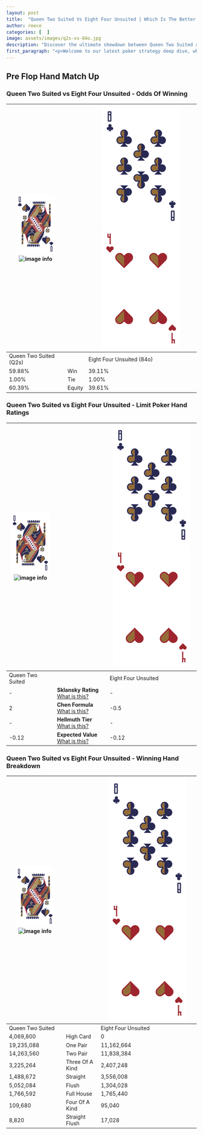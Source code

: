 ```yaml
---
layout: post
title:  "Queen Two Suited Vs Eight Four Unsuited | Which Is The Better Hand In Poker? A Complete Guide"
author: reece
categories: [  ]
image: assets/images/q2s-vs-84o.jpg
description: "Discover the ultimate showdown between Queen Two Suited and Eight Four Unsuited in poker! Uncover the odds, strategies, and scenarios where one hand triumphs over the other. Get ready to up your poker game with this thrilling analysis."
first_paragraph: "<p>Welcome to our latest poker strategy deep dive, where we're pitting two distinct hands against each other in a high-stakes showdown: Queen Two Suited vs Eight Four Unsuited.</p><p>In the dynamic world of poker, every decision counts, and knowing which hand holds the upper hand is key to your success at the table.</p><p>In this article, we'll dissect these two hands, explore the scenarios where one dominates the other, and equip you with the knowledge to make strategic choices that can tip the odds in your favor.</p><p>Get ready to unravel the intriguing dynamics of these poker hands and elevate your game to new heights.</p>"
---
```




[comment]: # (sp0)

## Pre Flop Hand Match Up

<div class="table hand-ratings" markdown="1"> 



### Queen Two Suited vs Eight Four Unsuited - Odds Of Winning


    
| ![image info](assets/images/hand1/Q.png) ![image info](assets/images/hand1/2s.png) |  | ![image info](assets/images/hand2/8.png) ![image info](assets/images/hand2/4o.png) |
| -------- | -------- | -------- |
| Queen Two Suited (Q2s) |  | Eight Four Unsuited (84o) |
| 59.88% | Win | 39.11% |
| 1.00% | Tie | 1.00% |
| 60.39% | Equity | 39.61% |




[comment]: # (sp1)



### Queen Two Suited vs Eight Four Unsuited - Limit Poker Hand Ratings


    
| ![image info](assets/images/hand1/Q.png) ![image info](assets/images/hand1/2s.png) |  | ![image info](assets/images/hand2/8.png) ![image info](assets/images/hand2/4o.png) |
| -------- | -------- | -------- |
| Queen Two Suited |  | Eight Four Unsuited |
| - | **Sklansky Rating** [What is this?](/sklansky-rating-explained) | - |
| 2 | **Chen Formula** [What is this?](/chen-formula-explained) | -0.5 |
| - | **Hellmuth Tier** [What is this?](/Hellmuth-tier-explained) | - |
| -0.12 | **Expected Value** [What is this?](/expected-value-explained) | -0.12 |




[comment]: # (sp2)



### Queen Two Suited vs Eight Four Unsuited - Winning Hand Breakdown


    
| ![image info](assets/images/hand1/Q.png) ![image info](assets/images/hand1/2s.png) |  | ![image info](assets/images/hand2/8.png) ![image info](assets/images/hand2/4o.png) |
| -------- | -------- | -------- |
| Queen Two Suited |  | Eight Four Unsuited |
| 4,069,800 | High Card | 0 |
| 19,235,088 | One Pair | 11,162,664 |
| 14,263,560 | Two Pair | 11,838,384 |
| 3,225,264 | Three Of A Kind | 2,407,248 |
| 1,488,672 | Straight | 3,556,008 |
| 5,052,084 | Flush | 1,304,028 |
| 1,766,592 | Full House | 1,765,440 |
| 109,680 | Four Of A Kind | 95,040 |
| 8,820 | Straight Flush | 17,028 |




[comment]: # (sp3)



</div>

[comment]: # (sp4)



[comment]: # (sp5)

